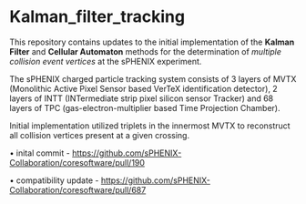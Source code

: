 # Kalman_filter_tracking
This repository contains updates to the initial implementation of the **Kalman Filter** and **Cellular Automaton** methods for the determination of *multiple collision event vertices* at the sPHENIX experiment. 

The sPHENIX charged particle tracking system consists of 3 layers of MVTX (Monolithic Active Pixel Sensor based VerTeX identification detector), 2 layers of INTT (INTermediate strip pixel silicon sensor Tracker) and 68 layers of TPC (gas-electron-multiplier based Time Projection Chamber). 

Initial implementation utilized triplets in the innermost MVTX to reconstruct all collision vertices present at a given crossing. 

$\bullet$ inital commit - https://github.com/sPHENIX-Collaboration/coresoftware/pull/190 

$\bullet$ compatibility update - https://github.com/sPHENIX-Collaboration/coresoftware/pull/687

